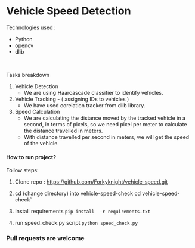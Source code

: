 # Vehicle Speed Detection

Technologies used :
- Python
- opencv
- dlib
<br>

Tasks breakdown
1. Vehicle Detection
    - We are using Haarcascade classifier to identify vehicles.
2. Vehicle Tracking - ( assigning IDs to vehicles )
    - We have used corelation tracker from dlib library.
3. Speed Calculation
    - We are calculating the distance moved by the tracked vehicle 
		  in a second, in terms of pixels, so we need pixel per meter
		  to calculate the distance travelled in meters.
	- With distance travelled per second in meters, we will get the 
		  speed of the vehicle.

#### How to run project? 

Follow steps:

1. Clone repo :
  https://github.com/Forkyknight/vehicle-speed.git

2. cd (change directory) into vehicle-speed-check
  cd vehicle-speed-check`


3. Install requirements
`pip install  -r requirements.txt`

4. run speed_check.py script
`python speed_check.py`





### Pull requests are welcome

